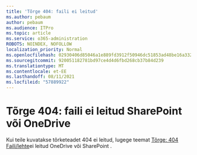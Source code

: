 ```yaml
---
title: 'Tõrge 404: faili ei leitud'
ms.author: pebaum
author: pebaum
ms.audience: ITPro
ms.topic: article
ms.service: o365-administration
ROBOTS: NOINDEX, NOFOLLOW
localization_priority: Normal
ms.openlocfilehash: 02930406d85046a1e889fd3912f50946dc51853ad48be16a3320611d943a0d8d
ms.sourcegitcommit: 920051182781bd97ce4d4d6fbd268cb37b84d239
ms.translationtype: MT
ms.contentlocale: et-EE
ms.lasthandoff: 08/11/2021
ms.locfileid: "57889922"
---
```

# <a name="error-404-file-not-found-in-sharepoint-or-onedrive"></a>Tõrge 404: faili ei leitud SharePoint või OneDrive

Kui teile kuvatakse tõrketeadet 404 ei leitud, lugege teemat [Tõrge: 404 Faili/lehte](https://docs.microsoft.com/sharepoint/troubleshoot/administration/error-404-onedrive-sharepoint)ei leitud OneDrive või SharePoint .